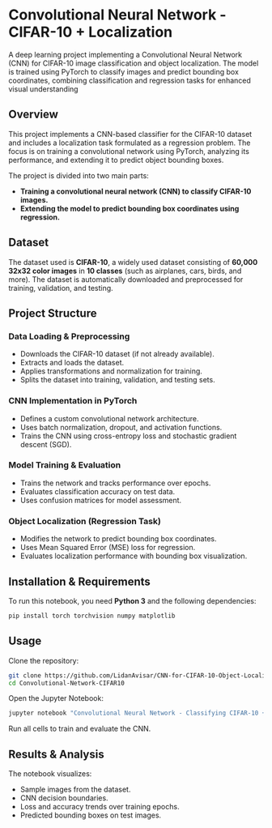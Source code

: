 # Convolutional Neural Network - CIFAR-10 + Localization
A deep learning project implementing a Convolutional Neural Network (CNN) for CIFAR-10 image classification and object localization. The model is trained using PyTorch to classify images and predict bounding box coordinates, combining classification and regression tasks for enhanced visual understanding


## Overview
This project implements a CNN-based classifier for the CIFAR-10 dataset and includes a localization task formulated as a regression problem. The focus is on training a convolutional network using PyTorch, analyzing its performance, and extending it to predict object bounding boxes.

The project is divided into two main parts:
- **Training a convolutional neural network (CNN) to classify CIFAR-10 images.**
- **Extending the model to predict bounding box coordinates using regression.**

## Dataset
The dataset used is **CIFAR-10**, a widely used dataset consisting of **60,000 32x32 color images** in **10 classes** (such as airplanes, cars, birds, and more). The dataset is automatically downloaded and preprocessed for training, validation, and testing.

## Project Structure
### Data Loading & Preprocessing
- Downloads the CIFAR-10 dataset (if not already available).
- Extracts and loads the dataset.
- Applies transformations and normalization for training.
- Splits the dataset into training, validation, and testing sets.

### CNN Implementation in PyTorch
- Defines a custom convolutional network architecture.
- Uses batch normalization, dropout, and activation functions.
- Trains the CNN using cross-entropy loss and stochastic gradient descent (SGD).

### Model Training & Evaluation
- Trains the network and tracks performance over epochs.
- Evaluates classification accuracy on test data.
- Uses confusion matrices for model assessment.

### Object Localization (Regression Task)
- Modifies the network to predict bounding box coordinates.
- Uses Mean Squared Error (MSE) loss for regression.
- Evaluates localization performance with bounding box visualization.

## Installation & Requirements
To run this notebook, you need **Python 3** and the following dependencies:

```sh
pip install torch torchvision numpy matplotlib
```

## Usage
Clone the repository:

```sh
git clone https://github.com/LidanAvisar/CNN-for-CIFAR-10-Object-Localization
cd Convolutional-Network-CIFAR10
```

Open the Jupyter Notebook:

```sh
jupyter notebook "Convolutional Neural Network - Classifying CIFAR-10 + Localization as Regression.ipynb"
```

Run all cells to train and evaluate the CNN.

## Results & Analysis
The notebook visualizes:
- Sample images from the dataset.
- CNN decision boundaries.
- Loss and accuracy trends over training epochs.
- Predicted bounding boxes on test images.


